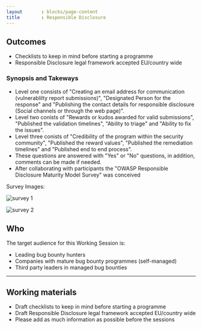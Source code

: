 ```yaml
---
layout       : blocks/page-content
title        : Responsible Disclosure
---
```

## Outcomes

- Checklists to keep in mind before starting a programme
- Responsible Disclosure legal framework accepted EU/country wide

### Synopsis and Takeways

- Level one consists of "Creating an email address for communication (vulnerablilty report submissions)", "Designated Person for the response" and "Publishing the contact details for responsible disclosure (Social channels or through the web page)".
- Level two conists of "Rewards or kudos awarded for valid submissions", "Published the validation timelines", "Ability to triage" and "Ability to fix the issues".
- Level three conists of "Credibility of the program within the security community", "Published the reward values", "Published the remediation timelines" and "Published end to end process".
- These questions are answered with "Yes" or "No" questions, in addition, comments can be made if needed.
- After collaborating with participants the "OWASP Responsible Disclosure Maturity Model Survey" was conceived

Survey Images:

![survey 1](https://user-images.githubusercontent.com/29351740/27132725-d5ff17ae-5107-11e7-8b33-a3b088319f54.PNG)

![survey 2](https://user-images.githubusercontent.com/29351740/27132732-db1e8d00-5107-11e7-9dec-da753bb6230e.PNG)

## Who

The target audience for this Working Session is:

* Leading bug bounty hunters
* Companies with mature bug bounty programmes (self-managed)
* Third party leaders in managed bug bounties

---

## Working materials

- Draft checklists to keep in mind before starting a programme
- Draft Responsible Disclosure legal framework accepted EU/country wide
- Please add as much information as possible before the sessions
